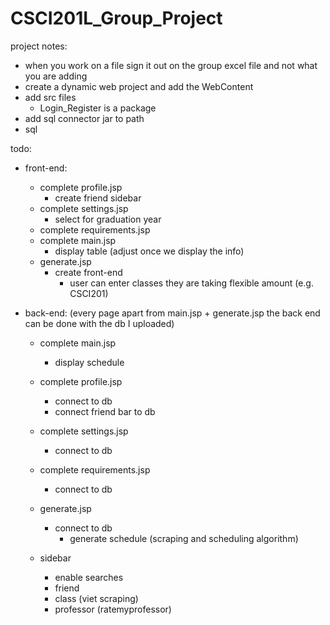 # CSCI201L_Group_Project
project notes:
- when you work on a file sign it out on the group excel file and not what you are adding
- create a dynamic web project and add the WebContent
- add src files
  - Login_Register is a package
- add sql connector jar to path
- sql

todo:
- front-end:
  - complete profile.jsp
    - create friend sidebar
  - complete settings.jsp
    - select for graduation year
  - complete requirements.jsp
  - complete main.jsp
    - display table (adjust once we display the info)
  - generate.jsp
    - create front-end
      - user can enter classes they are taking flexible amount (e.g. CSCI201)
  
- back-end: (every page apart from main.jsp + generate.jsp the back end can be done with the db I uploaded)
  - complete main.jsp
    - display schedule
  - complete profile.jsp
    - connect to db
    - connect friend bar to db
  - complete settings.jsp
    - connect to db
  - complete requirements.jsp
    - connect to db
  - generate.jsp
    - connect to db
      - generate schedule (scraping and scheduling algorithm)
    
  - sidebar
     - enable searches
      - friend 
      - class (viet scraping)
      - professor (ratemyprofessor)
      
     
  
